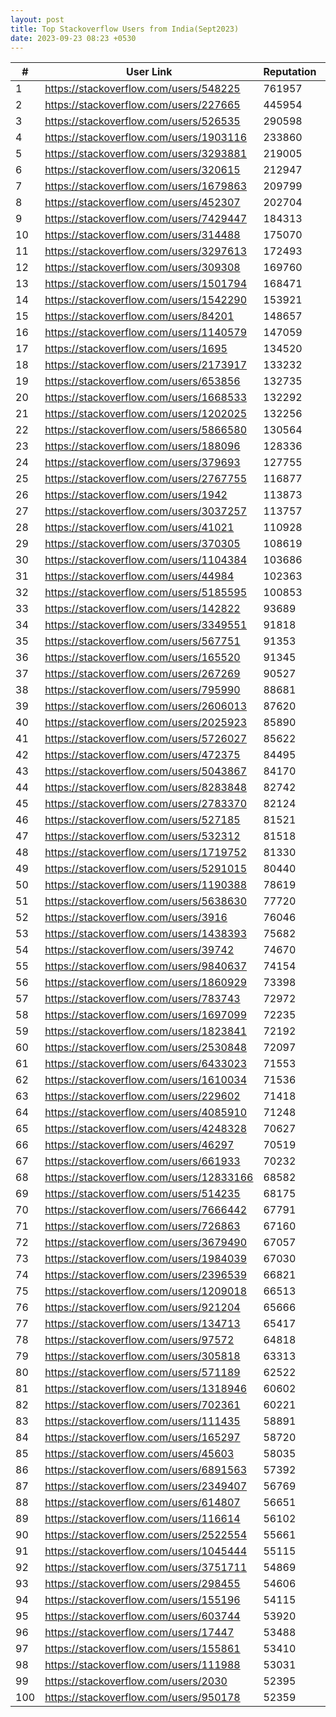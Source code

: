 ```yaml
---
layout: post
title: Top Stackoverflow Users from India(Sept2023)
date: 2023-09-23 08:23 +0530
---
```

 
|#|User Link|Reputation|Name|College|
|---|---|---|---|---|
| 1 | https://stackoverflow.com/users/548225 | 761957 | anubhava ||
| 2 | https://stackoverflow.com/users/227665 | 445954 |
| 3 | https://stackoverflow.com/users/526535 | 290598 |
| 4 | https://stackoverflow.com/users/1903116 | 233860 |
| 5 | https://stackoverflow.com/users/3293881 | 219005 |
| 6 | https://stackoverflow.com/users/320615 | 212947 |
| 7 | https://stackoverflow.com/users/1679863 | 209799 |
| 8 | https://stackoverflow.com/users/452307 | 202704 |
| 9 | https://stackoverflow.com/users/7429447 | 184313 |
| 10 | https://stackoverflow.com/users/314488 | 175070 |
| 11 | https://stackoverflow.com/users/3297613 | 172493 |
| 12 | https://stackoverflow.com/users/309308 | 169760 |
| 13 | https://stackoverflow.com/users/1501794 | 168471 |
| 14 | https://stackoverflow.com/users/1542290 | 153921 |
| 15 | https://stackoverflow.com/users/84201 | 148657 |
| 16 | https://stackoverflow.com/users/1140579 | 147059 |
| 17 | https://stackoverflow.com/users/1695 | 134520 |
| 18 | https://stackoverflow.com/users/2173917 | 133232 |
| 19 | https://stackoverflow.com/users/653856 | 132735 |
| 20 | https://stackoverflow.com/users/1668533 | 132292 |
| 21 | https://stackoverflow.com/users/1202025 | 132256 |
| 22 | https://stackoverflow.com/users/5866580 | 130564 |
| 23 | https://stackoverflow.com/users/188096 | 128336 |
| 24 | https://stackoverflow.com/users/379693 | 127755 |
| 25 | https://stackoverflow.com/users/2767755 | 116877 |
| 26 | https://stackoverflow.com/users/1942 | 113873 |
| 27 | https://stackoverflow.com/users/3037257 | 113757 |
| 28 | https://stackoverflow.com/users/41021 | 110928 |
| 29 | https://stackoverflow.com/users/370305 | 108619 |
| 30 | https://stackoverflow.com/users/1104384 | 103686 |
| 31 | https://stackoverflow.com/users/44984 | 102363 |
| 32 | https://stackoverflow.com/users/5185595 | 100853 |
| 33 | https://stackoverflow.com/users/142822 | 93689 |
| 34 | https://stackoverflow.com/users/3349551 | 91818 |
| 35 | https://stackoverflow.com/users/567751 | 91353 |
| 36 | https://stackoverflow.com/users/165520 | 91345 |
| 37 | https://stackoverflow.com/users/267269 | 90527 |
| 38 | https://stackoverflow.com/users/795990 | 88681 |
| 39 | https://stackoverflow.com/users/2606013 | 87620 |
| 40 | https://stackoverflow.com/users/2025923 | 85890 |
| 41 | https://stackoverflow.com/users/5726027 | 85622 |
| 42 | https://stackoverflow.com/users/472375 | 84495 |
| 43 | https://stackoverflow.com/users/5043867 | 84170 |
| 44 | https://stackoverflow.com/users/8283848 | 82742 |
| 45 | https://stackoverflow.com/users/2783370 | 82124 |
| 46 | https://stackoverflow.com/users/527185 | 81521 |
| 47 | https://stackoverflow.com/users/532312 | 81518 |
| 48 | https://stackoverflow.com/users/1719752 | 81330 |
| 49 | https://stackoverflow.com/users/5291015 | 80440 |
| 50 | https://stackoverflow.com/users/1190388 | 78619 |
| 51 | https://stackoverflow.com/users/5638630 | 77720 |
| 52 | https://stackoverflow.com/users/3916 | 76046 |
| 53 | https://stackoverflow.com/users/1438393 | 75682 |
| 54 | https://stackoverflow.com/users/39742 | 74670 |
| 55 | https://stackoverflow.com/users/9840637 | 74154 |
| 56 | https://stackoverflow.com/users/1860929 | 73398 |
| 57 | https://stackoverflow.com/users/783743 | 72972 |
| 58 | https://stackoverflow.com/users/1697099 | 72235 |
| 59 | https://stackoverflow.com/users/1823841 | 72192 |
| 60 | https://stackoverflow.com/users/2530848 | 72097 |
| 61 | https://stackoverflow.com/users/6433023 | 71553 |
| 62 | https://stackoverflow.com/users/1610034 | 71536 |
| 63 | https://stackoverflow.com/users/229602 | 71418 |
| 64 | https://stackoverflow.com/users/4085910 | 71248 |
| 65 | https://stackoverflow.com/users/4248328 | 70627 |
| 66 | https://stackoverflow.com/users/46297 | 70519 |
| 67 | https://stackoverflow.com/users/661933 | 70232 |
| 68 | https://stackoverflow.com/users/12833166 | 68582 |
| 69 | https://stackoverflow.com/users/514235 | 68175 |
| 70 | https://stackoverflow.com/users/7666442 | 67791 |
| 71 | https://stackoverflow.com/users/726863 | 67160 |
| 72 | https://stackoverflow.com/users/3679490 | 67057 |
| 73 | https://stackoverflow.com/users/1984039 | 67030 |
| 74 | https://stackoverflow.com/users/2396539 | 66821 |
| 75 | https://stackoverflow.com/users/1209018 | 66513 |
| 76 | https://stackoverflow.com/users/921204 | 65666 |
| 77 | https://stackoverflow.com/users/134713 | 65417 |
| 78 | https://stackoverflow.com/users/97572 | 64818 |
| 79 | https://stackoverflow.com/users/305818 | 63313 |
| 80 | https://stackoverflow.com/users/571189 | 62522 |
| 81 | https://stackoverflow.com/users/1318946 | 60602 |
| 82 | https://stackoverflow.com/users/702361 | 60221 |
| 83 | https://stackoverflow.com/users/111435 | 58891 |
| 84 | https://stackoverflow.com/users/165297 | 58720 |
| 85 | https://stackoverflow.com/users/45603 | 58035 |
| 86 | https://stackoverflow.com/users/6891563 | 57392 |
| 87 | https://stackoverflow.com/users/2349407 | 56769 |
| 88 | https://stackoverflow.com/users/614807 | 56651 |
| 89 | https://stackoverflow.com/users/116614 | 56102 |
| 90 | https://stackoverflow.com/users/2522554 | 55661 |
| 91 | https://stackoverflow.com/users/1045444 | 55115 |
| 92 | https://stackoverflow.com/users/3751711 | 54869 |
| 93 | https://stackoverflow.com/users/298455 | 54606 |
| 94 | https://stackoverflow.com/users/155196 | 54115 |
| 95 | https://stackoverflow.com/users/603744 | 53920 |
| 96 | https://stackoverflow.com/users/17447 | 53488 |
| 97 | https://stackoverflow.com/users/155861 | 53410 |
| 98 | https://stackoverflow.com/users/111988 | 53031 |
| 99 | https://stackoverflow.com/users/2030 | 52395 |
| 100 | https://stackoverflow.com/users/950178 | 52359 

